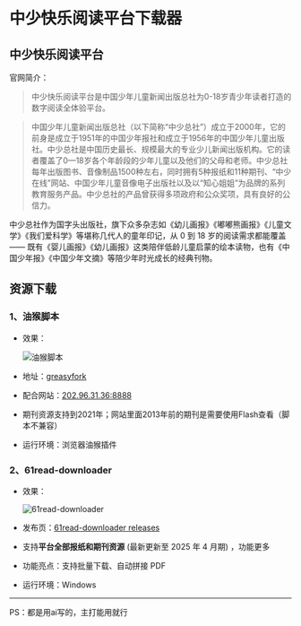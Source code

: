 # 中少快乐阅读平台下载器

## 中少快乐阅读平台

官网简介：

> 中少快乐阅读平台是中国少年儿童新闻出版总社为0-18岁青少年读者打造的数字阅读全体验平台。


> 中国少年儿童新闻出版总社（以下简称“中少总社”）成立于2000年，它的前身是成立于1951年的中国少年报社和成立于1956年的中国少年儿童出版社。中少总社是中国历史最长、规模最大的专业少儿新闻出版机构。它的读者覆盖了0—18岁各个年龄段的少年儿童以及他们的父母和老师。中少总社每年出版图书、音像制品1500种左右，同时拥有5种报纸和11种期刊、“中少在线”网站、中国少年儿童音像电子出版社以及以“知心姐姐”为品牌的系列教育服务产品。中少总社的产品曾获得多项政府和公众奖项，具有良好的公信力。

中少总社作为国字头出版社，旗下众多杂志如《幼儿画报》《嘟嘟熊画报》《儿童文学》《我们爱科学》等堪称几代人的童年印记，从 0 到 18 岁的阅读需求都能覆盖 —— 既有《婴儿画报》《幼儿画报》这类陪伴低龄儿童启蒙的绘本读物，也有《中国少年报》《中国少年文摘》等陪少年时光成长的经典刊物。

## 资源下载

### 1、油猴脚本

- 效果：

  ![油猴脚本](https://linux.do/uploads/default/optimized/4X/f/3/b/f3bc2cfc0eae0e5b96d6112a4c18a16352439914_2_690x374.jpeg)


- 地址：[greasyfork](https://greasyfork.org/zh-CN/scripts/535366)

- 配合网站：[202.96.31.36:8888](http://202.96.31.36:8888/reading/moremagazines/baozhi)

- 期刊资源支持到2021年；网站里面2013年前的期刊是需要使用Flash查看（脚本不兼容）

- 运行环境：浏览器油猴插件

### 2、61read-downloader

- 效果：

  ![61read-downloader](https://linux.do/uploads/default/optimized/4X/b/7/d/b7d72fff1d8a5212cd284bcd0d5e0e8684d5e31d_2_690x435.jpeg)


- 发布页：[61read-downloader releases](https://github.com/yooyax/61read-downloader/tree/main/releases)

- 支持**平台全部报纸和期刊资源** (最新更新至 2025 年 4 月期) ，功能更多

- 功能亮点：支持批量下载、自动拼接 PDF

- 运行环境：Windows

------

PS：都是用ai写的，主打能用就行
